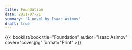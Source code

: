 ```yaml
---
title: Foundation
date: 2011-07-21
summary: 'A novel by Isaac Asimov'
draft: true
---
```


{{< booklist/book
title="Foundation"
author="Isaac Asimov"
cover="cover.jpg"
format="Print" >}}
